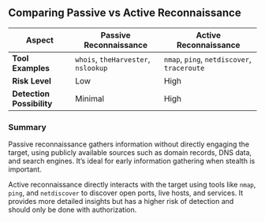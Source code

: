 ## Comparing Passive vs Active Reconnaissance

| **Aspect** | **Passive Reconnaissance** | **Active Reconnaissance** |
|-------------|----------------------------|---------------------------|
| **Tool Examples** | `whois`, `theHarvester`, `nslookup` | `nmap`, `ping`, `netdiscover`, `traceroute` |
| **Risk Level** | Low | High |
| **Detection Possibility** | Minimal | High |

### Summary

Passive reconnaissance gathers information without directly engaging the target, using publicly available sources such as domain records, DNS data, and search engines. It’s ideal for early information gathering when stealth is important.  

Active reconnaissance directly interacts with the target using tools like `nmap`, `ping`, and `netdiscover` to discover open ports, live hosts, and services. It provides more detailed insights but has a higher risk of detection and should only be done with authorization.
